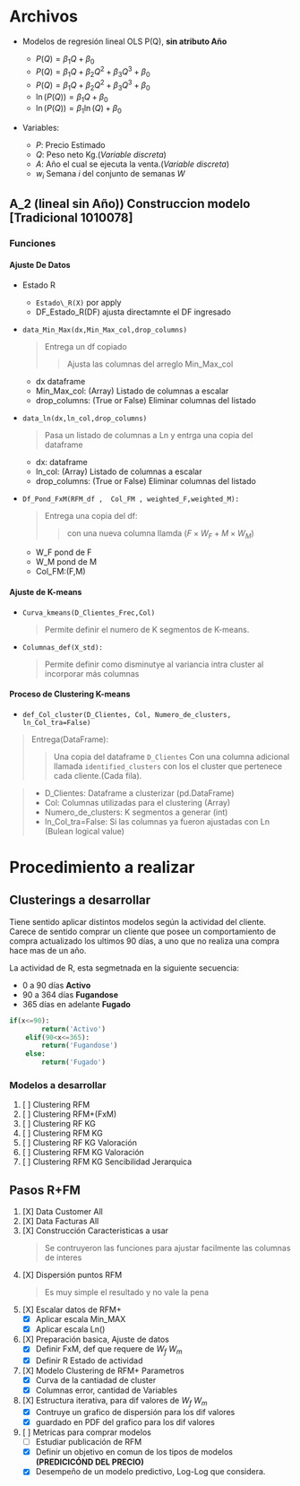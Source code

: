 # Archivos

- Modelos de regresión lineal OLS P(Q), __sin atributo Año__
  - $P(Q)=\beta_1Q +\beta_0$
  - $P(Q)=\beta_1Q +\beta_2 Q^2 + \beta_3Q^3  +\beta_0$
  - $P(Q)=\beta_1Q +\beta_2 Q^2 + \beta_3Q^3 +\beta_0$
  - $\ln(P(Q))=\beta_1Q  +\beta_0$
  - $\ln(P(Q))=\beta_1\ln(Q)  +\beta_0$

- Variables:
  - $P:$ Precio Estimado
  - $Q:$ Peso neto Kg.(_Variable discreta_)
  - $A:$ Año el cual se ejecuta la venta.(_Variable discreta_)
  - $w_i$ Semana $i$ del conjunto de semanas $W$

## A_2 (lineal sin Año)) Construccion modelo [Tradicional 1010078]

### Funciones

#### Ajuste De Datos

- Estado R
  - `Estado\_R(X)` por apply
  - DF_Estado_R(DF) ajusta directamnte el DF ingresado
- `data_Min_Max(dx,Min_Max_col,drop_columns)`
  > Entrega un df copiado
  >> Ajusta las columnas del arreglo Min_Max_col
  
  - dx dataframe
  - Min_Max_col: (Array) Listado de columnas a escalar
  - drop_columns: (True or False)  Eliminar columnas del listado
- `data_ln(dx,ln_col,drop_columns)`
 
     >Pasa un listado de columnas a Ln y entrga una copia del dataframe
  - dx: dataframe
  - ln_col: (Array) Listado de columnas a escalar
  - drop_columns: (True or False)  Eliminar columnas del listado

- `Df_Pond_FxM(RFM_df ,  Col_FM , weighted_F,weighted_M):`

   > Entrega una copia del df:
    >>con una nueva columna llamda $(F \times W_F + M \times W_M)$

  - W_F pond de F
  - W_M pond de M
  - Col_FM:(F,M)

#### Ajuste de K-means

- `Curva_kmeans(D_Clientes_Frec,Col)`
    >Permite definir el numero de K segmentos de K-means.

- `Columnas_def(X_std):`
    >Permite definir como disminutye al variancia intra cluster al incorporar más columnas

#### Proceso de Clustering K-means

- `def_Col_cluster(D_Clientes, Col, Numero_de_clusters, ln_Col_tra=False)`

>Entrega(DataFrame):
>>Una copia del dataframe `D_Clientes` Con una columna adicional llamada `identified_clusters` con los el cluster que pertenece cada cliente.(Cada fila).

> - D_Clientes: Dataframe a clusterizar (pd.DataFrame)
> - Col: Columnas utilizadas para el clustering (Array)
> - Numero_de_clusters: K segmentos a generar (int)
> - ln_Col_tra=False: Si las columnas ya fueron ajustadas con Ln (Bulean logical value)

# Procedimiento a realizar

## Clusterings a desarrollar

Tiene sentido aplicar distintos modelos según la actividad del cliente.
Carece de sentido comprar un cliente que posee un comportamiento de compra actualizado los ultimos 90 días, a uno que no realiza una compra hace mas de un año.

La actividad de R, esta segmetnada en la siguiente secuencia:

- 0 a 90 días __Activo__
- 90 a 364 días __Fugandose__
- 365 días en adelante __Fugado__

```python
if(x<=90):
        return('Activo')
    elif(90<x<=365):
        return('Fugandose')
    else:
        return('Fugado')
```

### Modelos a desarrollar

1. [ ] Clustering RFM
2. [ ] Clustering RFM+(FxM)
3. [ ] Clustering RF KG
4. [ ] Clustering RFM KG
5. [ ] Clustering RF KG Valoración
6. [ ] Clustering RFM KG Valoración
7. [ ] Clustering RFM KG Sencibilidad Jerarquica

## Pasos R+FM

1. [X] Data Customer All
2. [X] Data Facturas All
3. [X] Construcción Caracteristicas a usar
    > Se contruyeron las funciones para ajustar facilmente las columnas de interes
4. [X] Dispersión puntos RFM
   > Es muy simple el resultado y no vale la pena
5. [X] Escalar datos de RFM+
    - [X] Aplicar escala Min_MAX
    - [X] Aplicar escala Ln()
6. [X] Preparación basica, Ajuste de datos
    - [X] Definir FxM, def que requere de $W_f$ $W_m$
    - [X] Definir R Estado de actividad
7. [X] Modelo Clustering de RFM+ Parametros
    - [X] Curva de la cantiadad de cluster
    - [X] Columnas error, cantidad de Variables
8. [X] Estructura iterativa, para dif valores de $W_f$ $W_m$
    - [X] Contruye un grafico de dispersión para los dif valores
    - [X] guardado en PDF del grafico para los dif valores
9. [ ] Metricas para comprar modelos
    - [ ] Estudiar publicación de RFM
    - [X] Definir un objetivo en comun de los tipos de modelos __(PREDICICÓND DEL PRECIO)__
    - [X] Desempeño de un modelo predictivo, Log-Log que considera.
